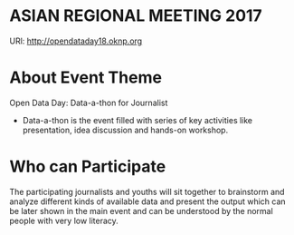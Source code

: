 # ASIAN REGIONAL MEETING 2017
URl: http://opendataday18.oknp.org

# About Event Theme
Open Data Day: Data-a-thon for Journalist 
- Data-a-thon is the event filled with series of key activities like presentation, idea discussion and hands-on workshop.

# Who can Participate
The participating journalists and youths will sit together to brainstorm and analyze different kinds of available data and present the output which can be later shown in the main event and can be understood by the normal people with very low literacy.